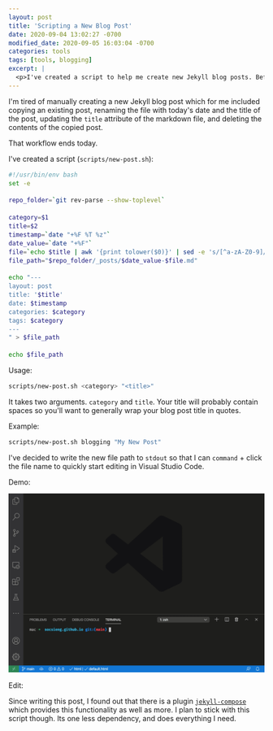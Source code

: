 ```yaml
---
layout: post
title: 'Scripting a New Blog Post'
date: 2020-09-04 13:02:27 -0700
modified_date: 2020-09-05 16:03:04 -0700
categories: tools
tags: [tools, blogging]
excerpt: |
  <p>I've created a script to help me create new Jekyll blog posts. Before this was copy/pasting an existing post... no more...</p>
---
```


I'm tired of manually creating a new Jekyll blog post which for me included copying an existing post, renaming the file
with today's date and the title of the post, updating the `title` attribute of the markdown file, and deleting the
contents of the copied post.

That workflow ends today.

I've created a script (`scripts/new-post.sh`):

```sh
#!/usr/bin/env bash
set -e

repo_folder=`git rev-parse --show-toplevel`

category=$1
title=$2
timestamp=`date "+%F %T %z"`
date_value=`date "+%F"`
file=`echo $title | awk '{print tolower($0)}' | sed -e 's/[^a-zA-Z0-9]/-/g'`
file_path="$repo_folder/_posts/$date_value-$file.md"

echo "---
layout: post
title: '$title'
date: $timestamp
categories: $category
tags: $category
---
" > $file_path

echo $file_path
```

Usage:

```sh
scripts/new-post.sh <category> "<title>"
```

It takes two arguments. `category` and `title`. Your title will probably contain spaces so you'll want to generally wrap
your blog post title in quotes.

Example:

```sh
scripts/new-post.sh blogging "My New Post"
```

I've decided to write the new file path to `stdout` so that I can `command` + click the file name to quickly start
editing in Visual Studio Code.

Demo:

![New post script in action](/assets/img/new-post.gif)

Edit:

Since writing this post, I found out that there is a plugin [`jekyll-compose`](https://github.com/jekyll/jekyll-compose)
which provides this functionality as well as more. I plan to stick with this script though. Its one less dependency, and
does everything I need.
